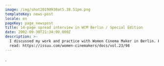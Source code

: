 ```yaml
---
image: /img/shot20190930at5.38.51pm.png
templateKey: news-post
locale: en
pageKey: page_newspost
title: 14-page spread interview in WCM Berlin / Special Edition
date: 2002-09-30T21:34:00.000Z
description: >-
  I discussed my work and practice with Women Cinema Maker in Berlin. Have a
  read: https://issuu.com/women-cinemakers/docs/vol.23/98
---
```

.
